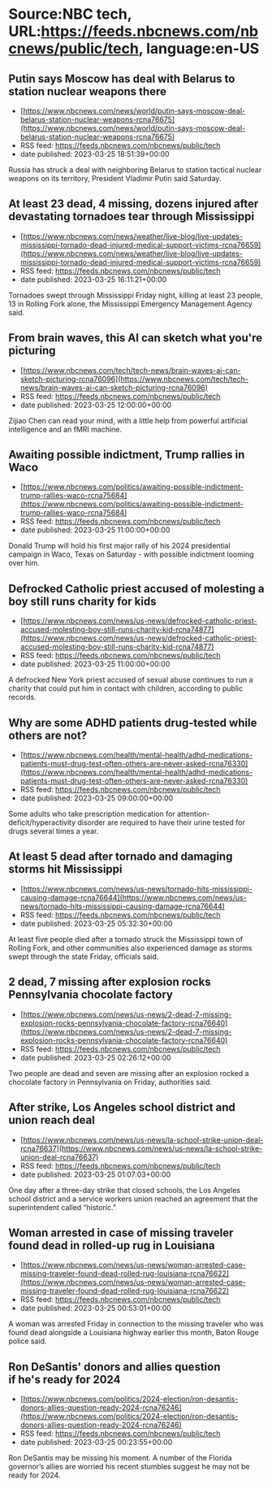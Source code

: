 # Source:NBC tech, URL:https://feeds.nbcnews.com/nbcnews/public/tech, language:en-US

## Putin says Moscow has deal with Belarus to station nuclear weapons there
 - [https://www.nbcnews.com/news/world/putin-says-moscow-deal-belarus-station-nuclear-weapons-rcna76675](https://www.nbcnews.com/news/world/putin-says-moscow-deal-belarus-station-nuclear-weapons-rcna76675)
 - RSS feed: https://feeds.nbcnews.com/nbcnews/public/tech
 - date published: 2023-03-25 18:51:39+00:00

Russia has struck a deal with neighboring Belarus to station tactical nuclear weapons on its territory, President Vladimir Putin said Saturday.

## At least 23 dead, 4 missing, dozens injured after devastating tornadoes tear through Mississippi
 - [https://www.nbcnews.com/news/weather/live-blog/live-updates-mississippi-tornado-dead-injured-medical-support-victims-rcna76659](https://www.nbcnews.com/news/weather/live-blog/live-updates-mississippi-tornado-dead-injured-medical-support-victims-rcna76659)
 - RSS feed: https://feeds.nbcnews.com/nbcnews/public/tech
 - date published: 2023-03-25 16:11:21+00:00

Tornadoes swept through Mississippi Friday night, killing at least 23 people, 13 in Rolling Fork alone, the Mississippi Emergency Management Agency said.

## From brain waves, this AI can sketch what you're picturing
 - [https://www.nbcnews.com/tech/tech-news/brain-waves-ai-can-sketch-picturing-rcna76096](https://www.nbcnews.com/tech/tech-news/brain-waves-ai-can-sketch-picturing-rcna76096)
 - RSS feed: https://feeds.nbcnews.com/nbcnews/public/tech
 - date published: 2023-03-25 12:00:00+00:00

Zijiao Chen can read your mind, with a little help from powerful artificial intelligence and an fMRI machine.

## Awaiting possible indictment, Trump rallies in Waco
 - [https://www.nbcnews.com/politics/awaiting-possible-indictment-trump-rallies-waco-rcna75684](https://www.nbcnews.com/politics/awaiting-possible-indictment-trump-rallies-waco-rcna75684)
 - RSS feed: https://feeds.nbcnews.com/nbcnews/public/tech
 - date published: 2023-03-25 11:00:00+00:00

Donald Trump will hold his first major rally of his 2024 presidential campaign in Waco, Texas on Saturday - with possible indictment looming over him.

## Defrocked Catholic priest accused of molesting a boy still runs charity for kids
 - [https://www.nbcnews.com/news/us-news/defrocked-catholic-priest-accused-molesting-boy-still-runs-charity-kid-rcna74877](https://www.nbcnews.com/news/us-news/defrocked-catholic-priest-accused-molesting-boy-still-runs-charity-kid-rcna74877)
 - RSS feed: https://feeds.nbcnews.com/nbcnews/public/tech
 - date published: 2023-03-25 11:00:00+00:00

A defrocked New York priest accused of sexual abuse continues to run a charity that could put him in contact with children, according to public records.

## Why are some ADHD patients drug-tested while others are not?
 - [https://www.nbcnews.com/health/mental-health/adhd-medications-patients-must-drug-test-often-others-are-never-asked-rcna76330](https://www.nbcnews.com/health/mental-health/adhd-medications-patients-must-drug-test-often-others-are-never-asked-rcna76330)
 - RSS feed: https://feeds.nbcnews.com/nbcnews/public/tech
 - date published: 2023-03-25 09:00:00+00:00

Some adults who take prescription medication for attention-deficit/hyperactivity disorder are required to have their urine tested for drugs several times a year.

## At least 5 dead after tornado and damaging storms hit Mississippi
 - [https://www.nbcnews.com/news/us-news/tornado-hits-mississippi-causing-damage-rcna76644](https://www.nbcnews.com/news/us-news/tornado-hits-mississippi-causing-damage-rcna76644)
 - RSS feed: https://feeds.nbcnews.com/nbcnews/public/tech
 - date published: 2023-03-25 05:32:30+00:00

At least five people died after a tornado struck the Mississippi town of Rolling Fork, and other communities also experienced damage as storms swept through the state Friday, officials said.

## 2 dead, 7 missing after explosion rocks Pennsylvania chocolate factory
 - [https://www.nbcnews.com/news/us-news/2-dead-7-missing-explosion-rocks-pennsylvania-chocolate-factory-rcna76640](https://www.nbcnews.com/news/us-news/2-dead-7-missing-explosion-rocks-pennsylvania-chocolate-factory-rcna76640)
 - RSS feed: https://feeds.nbcnews.com/nbcnews/public/tech
 - date published: 2023-03-25 02:26:12+00:00

Two people are dead and seven are missing after an explosion rocked a chocolate factory in Pennsylvania on Friday, authorities said.

## After strike, Los Angeles school district and union reach deal
 - [https://www.nbcnews.com/news/us-news/la-school-strike-union-deal-rcna76637](https://www.nbcnews.com/news/us-news/la-school-strike-union-deal-rcna76637)
 - RSS feed: https://feeds.nbcnews.com/nbcnews/public/tech
 - date published: 2023-03-25 01:07:03+00:00

One day after a three-day strike that closed schools, the Los Angeles school district and a service workers union reached an agreement that the superintendent called “historic.”

## Woman arrested in case of missing traveler found dead in rolled-up rug in Louisiana
 - [https://www.nbcnews.com/news/us-news/woman-arrested-case-missing-traveler-found-dead-rolled-rug-louisiana-rcna76622](https://www.nbcnews.com/news/us-news/woman-arrested-case-missing-traveler-found-dead-rolled-rug-louisiana-rcna76622)
 - RSS feed: https://feeds.nbcnews.com/nbcnews/public/tech
 - date published: 2023-03-25 00:53:01+00:00

A woman was arrested Friday in connection to the missing traveler who was found dead alongside a Louisiana highway earlier this month, Baton Rouge police said.

## Ron DeSantis' donors and allies question if he's ready for 2024
 - [https://www.nbcnews.com/politics/2024-election/ron-desantis-donors-allies-question-ready-2024-rcna76246](https://www.nbcnews.com/politics/2024-election/ron-desantis-donors-allies-question-ready-2024-rcna76246)
 - RSS feed: https://feeds.nbcnews.com/nbcnews/public/tech
 - date published: 2023-03-25 00:23:55+00:00

Ron DeSantis may be missing his moment. A number of the Florida governor’s allies are worried his recent stumbles suggest he may not be ready for 2024.

